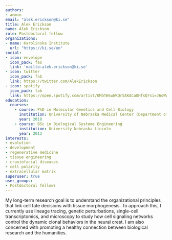 ```yaml
---
authors:
- admin
email: "alek.erickson@ki.se"
title: Alek Erickson
name: Alek Erickson
role: Postdoctoral fellow
organizations:
- name: Karolinska Institute
  url: "https://ki.se/en"
social:
- icon: envelope
  icon_pack: fas
  link: 'mailto:alek.erickson@ki.se'
- icon: twitter
  icon_pack: fab
  link: https://twitter.com/AlekErickson
- icon: spotify
  icon_pack: fab
  link: https://open.spotify.com/artist/0MbTWswWKQr5AKACuOHfsQ?si=J6oWW-fiQ7eoPLaesC0PdQ
education:
  courses:
    - course: PhD in Molecular Genetics and Cell Biology
      institution: University of Nebraska Medical Center (Department of Genetics, Cell Biology, and Anatomy)
      year: 2018
    - course: BSc in Biological Systems Engineering
      institution: University Nebraska Lincoln
      year: 2012
interests:
- evolution
- development
- regenerative medicine
- tissue engineering
- craniofacial diseases
- cell polarity
- extracellular matrix
superuser: true
user_groups:
- Postdoctoral fellows
---
```


My long-term research goal is to understand the organizational principles that link cell fate decisions with tissue morphogenesis. To approach this, I currently use lineage tracing, genetic perturbations, single-cell transcriptomics, and microscopy to study how cell signaling networks control the dynamic clonal behaviors in the neural crest. I am also concerned with promoting a healthy connection between biological research and the humanities. 
